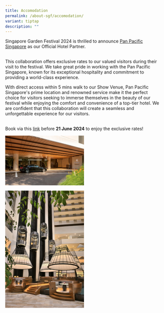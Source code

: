 ```yaml
---
title: Accomodation
permalink: /about-sgf/accomodation/
variant: tiptap
description: ""
---
```

<p>Singapore Garden Festival 2024 is thrilled to announce <a href="https://www.panpacific.com/en/hotels-and-resorts/pp-marina.html" rel="noopener noreferrer nofollow" target="_blank">Pan Pacific Singapore</a> as
our Official Hotel Partner.</p>
<p>
<br>This collaboration offers exclusive rates to our valued visitors during
their visit to the festival. We take great pride in working with the Pan
Pacific Singapore, known for its exceptional hospitality and commitment
to providing a world-class experience.</p>
<p></p>
<p>With direct access within 5 mins walk to our Show Venue, Pan Pacific Singapore's
prime location and renowned service make it the perfect choice for visitors
seeking to immerse themselves in the beauty of our festival while enjoying
the comfort and convenience of a top-tier hotel. We are confident that
this collaboration will create a seamless and unforgettable experience
for our visitors.</p>
<p>
<br>Book via this <a href="https://book.passkey.com/go/NPBTSGF2024" rel="noopener noreferrer nofollow" target="_blank">link</a> before <strong>21 June 2024</strong> to
enjoy the exclusive rates!</p>
<p></p>
<p></p>
<div class="isomer-image-wrapper">
<img style="width: 50%;" height="auto" width="100%" alt="Pan Pacific Driveway" src="/images/SGF 2024/Pan_Pacific_Singapore___Driveway_01.jpg">
</div>
<p></p>
<div class="isomer-image-wrapper">
<img style="width: 50%;" height="auto" width="100%" alt="Atrium" src="/images/SGF 2024/Pan_Pacific_Singapore___Atrium_Lounge___Pods_01.jpg">
</div>
<p></p>